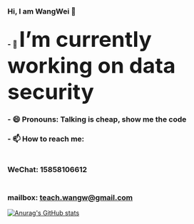 ### Hi, I am WangWei 👋

### - 🔭 <font size=30>I’m currently working on data security</font>

### - 😄 Pronouns: Talking is cheap, show me the code

### - 📫 How to reach me: 
### <br>WeChat: 15858106612 
### <br>mailbox: teach.wangw@gmail.com


[![Anurag's GitHub stats](https://github-readme-stats.vercel.app/api?username=1261385937&show_icons=true&theme=great-gatsby)](https://github.com/anuraghazra/github-readme-stats)

<!--
**1261385937/1261385937** is a ✨ _special_ ✨ repository because its `README.md` (this file) appears on your GitHub profile.

Here are some ideas to get you started:

- 🔭 I’m currently working on ...
- 🌱 I’m currently learning ...
- 👯 I’m looking to collaborate on ...
- 🤔 I’m looking for help with ...
- 💬 Ask me about ...
- 📫 How to reach me: ...
- 😄 Pronouns: ...
- ⚡ Fun fact: ...
-->
